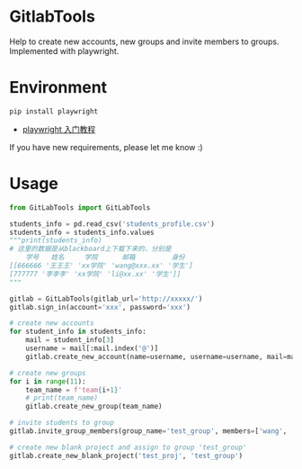 # GitlabTools
Help to create new accounts, new groups and invite members to groups. Implemented with playwright.

# Environment

`pip install playwright`

- [playwright 入门教程](https://www.yuque.com/docs/share/4f709c9d-b649-4450-b791-4827c1e41e02?#)

If you have new requirements, please let me know :)

# Usage

```python
from GitLabTools import GitLabTools

students_info = pd.read_csv('students_profile.csv')
students_info = students_info.values
"""print(students_info)
# 这里的数据是从blackboard上下载下来的，分别是
    学号   姓名     学院      邮箱         身份
[[666666 '王王王' 'xx学院' 'wang@xxx.xx' '学生']
[777777 '李李李' 'xx学院' 'li@xx.xx' '学生']]
"""

gitlab = GitLabTools(gitlab_url='http://xxxxx/')
gitlab.sign_in(account='xxx', password='xxx')

# create new accounts
for student_info in students_info:
    mail = student_info[3]
    username = mail[:mail.index('@')]
    gitlab.create_new_account(name=username, username=username, mail=mail)

# create new groups
for i in range(11):
    team_name = f'team{i+1}'
    # print(team_name)
    gitlab.create_new_group(team_name)

# invite students to group
gitlab.invite_group_members(group_name='test_group', members=['wang', 'li'])

# create new blank project and assign to group 'test_group'
gitlab.create_new_blank_project('test_proj', 'test_group')
```

